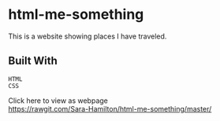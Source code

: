 # html-me-something

This is a website showing places I have traveled. 

## Built With

    HTML
    CSS

Click here to view as webpage  
https://rawgit.com/Sara-Hamilton/html-me-something/master/
